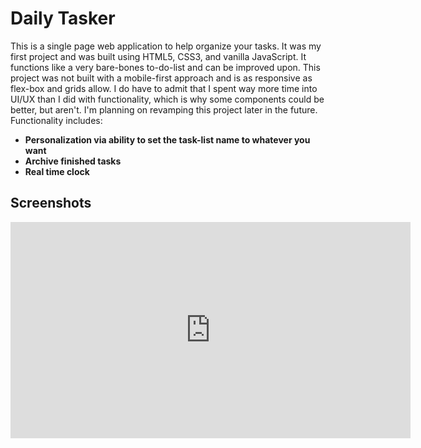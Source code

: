 # Daily Tasker
This is a single page web application to help organize your tasks. It was my first project and was built using HTML5, CSS3, and vanilla JavaScript. It functions like a very bare-bones to-do-list and can be improved upon. This project was not built with a mobile-first approach and is as responsive as flex-box and grids allow. I do have to admit that I spent way more time into UI/UX than I did with functionality, which is why some components could be better, but aren't. I'm planning on revamping this project later in the future.
Functionality includes:
- **Personalization via ability to set the task-list name to whatever you want**
- **Archive finished tasks**
- **Real time clock**

## Screenshots

<iframe src='https://gfycat.com/blandscaredcony' frameborder='0' scrolling='no' width='640' height='346' allowfullscreen></iframe> 
